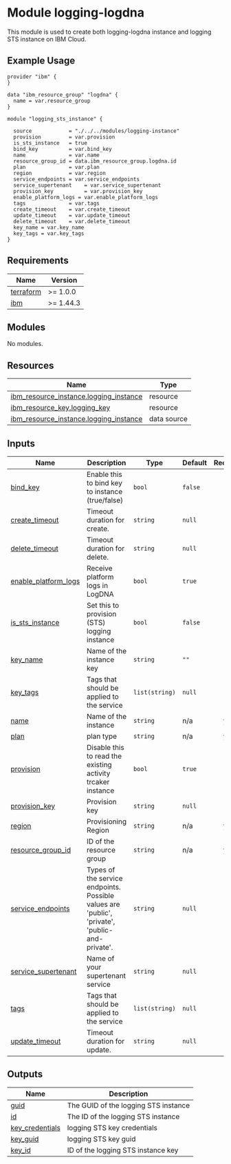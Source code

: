 # Module logging-logdna

This module is used to create both logging-logdna instance and logging STS instance on IBM Cloud.

## Example Usage
```
provider "ibm" {
}

data "ibm_resource_group" "logdna" {
  name = var.resource_group
}

module "logging_sts_instance" {

  source            = "./../../modules/logging-instance"
  provision         = var.provision
  is_sts_instance   = true
  bind_key          = var.bind_key
  name              = var.name
  resource_group_id = data.ibm_resource_group.logdna.id
  plan              = var.plan
  region            = var.region
  service_endpoints = var.service_endpoints
  service_supertenant    = var.service_supertenant
  provision_key          = var.provision_key
  enable_platform_logs = var.enable_platform_logs
  tags              = var.tags
  create_timeout    = var.create_timeout
  update_timeout    = var.update_timeout
  delete_timeout    = var.delete_timeout
  key_name = var.key_name
  key_tags = var.key_tags
}
```

<!-- BEGINNING OF PRE-COMMIT-TERRAFORM DOCS HOOK -->
## Requirements

| Name | Version |
|------|---------|
| <a name="requirement_terraform"></a> [terraform](#requirement\_terraform) | >= 1.0.0 |
| <a name="requirement_ibm"></a> [ibm](#requirement\_ibm) | >= 1.44.3 |

## Modules

No modules.

## Resources

| Name | Type |
|------|------|
| [ibm_resource_instance.logging_instance](https://registry.terraform.io/providers/IBM-Cloud/ibm/latest/docs/resources/resource_instance) | resource |
| [ibm_resource_key.logging_key](https://registry.terraform.io/providers/IBM-Cloud/ibm/latest/docs/resources/resource_key) | resource |
| [ibm_resource_instance.logging_instance](https://registry.terraform.io/providers/IBM-Cloud/ibm/latest/docs/data-sources/resource_instance) | data source |

## Inputs

| Name | Description | Type | Default | Required |
|------|-------------|------|---------|:--------:|
| <a name="input_bind_key"></a> [bind\_key](#input\_bind\_key) | Enable this to bind key to instance (true/false) | `bool` | `false` | no |
| <a name="input_create_timeout"></a> [create\_timeout](#input\_create\_timeout) | Timeout duration for create. | `string` | `null` | no |
| <a name="input_delete_timeout"></a> [delete\_timeout](#input\_delete\_timeout) | Timeout duration for delete. | `string` | `null` | no |
| <a name="input_enable_platform_logs"></a> [enable\_platform\_logs](#input\_enable\_platform\_logs) | Receive platform logs in LogDNA | `bool` | `true` | no |
| <a name="input_is_sts_instance"></a> [is\_sts\_instance](#input\_is\_sts\_instance) | Set this to provision (STS) logging instance | `bool` | `false` | no |
| <a name="input_key_name"></a> [key\_name](#input\_key\_name) | Name of the instance key | `string` | `""` | no |
| <a name="input_key_tags"></a> [key\_tags](#input\_key\_tags) | Tags that should be applied to the service | `list(string)` | `null` | no |
| <a name="input_name"></a> [name](#input\_name) | Name of the instance | `string` | n/a | yes |
| <a name="input_plan"></a> [plan](#input\_plan) | plan type | `string` | n/a | yes |
| <a name="input_provision"></a> [provision](#input\_provision) | Disable this to read the existing activity trcaker instance | `bool` | `true` | no |
| <a name="input_provision_key"></a> [provision\_key](#input\_provision\_key) | Provision key | `string` | `null` | no |
| <a name="input_region"></a> [region](#input\_region) | Provisioning Region | `string` | n/a | yes |
| <a name="input_resource_group_id"></a> [resource\_group\_id](#input\_resource\_group\_id) | ID of the resource group | `string` | n/a | yes |
| <a name="input_service_endpoints"></a> [service\_endpoints](#input\_service\_endpoints) | Types of the service endpoints. Possible values are 'public', 'private', 'public-and-private'. | `string` | `null` | no |
| <a name="input_service_supertenant"></a> [service\_supertenant](#input\_service\_supertenant) | Name of your supertenant service | `string` | `null` | no |
| <a name="input_tags"></a> [tags](#input\_tags) | Tags that should be applied to the service | `list(string)` | `null` | no |
| <a name="input_update_timeout"></a> [update\_timeout](#input\_update\_timeout) | Timeout duration for update. | `string` | `null` | no |

## Outputs

| Name | Description |
|------|-------------|
| <a name="output_guid"></a> [guid](#output\_guid) | The GUID of the logging STS instance |
| <a name="output_id"></a> [id](#output\_id) | The ID of the logging STS instance |
| <a name="output_key_credentials"></a> [key\_credentials](#output\_key\_credentials) | logging STS key credentials |
| <a name="output_key_guid"></a> [key\_guid](#output\_key\_guid) | logging STS key guid |
| <a name="output_key_id"></a> [key\_id](#output\_key\_id) | ID of the logging STS instance key |
<!-- END OF PRE-COMMIT-TERRAFORM DOCS HOOK -->
